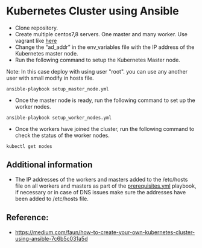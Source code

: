 # Kubernetes Cluster using Ansible
* Clone repository.
* Create multiple centos7,8 servers. One master and many worker. Use vagrant like [here](https://github.com/edib/many_vagrant_machines)
* Change the “ad_addr” in the env_variables file with the IP address of the Kubernetes master node.
* Run the following command to setup the Kubernetes Master node.

Note: In this case deploy with using user "root". you can use any another user with small modify in hosts file.

```
ansible-playbook setup_master_node.yml
```
* Once the master node is ready, run the following command to set up the worker nodes.

```
ansible-playbook setup_worker_nodes.yml
```

* Once the workers have joined the cluster, run the following command to check the status of the worker nodes.
```
kubectl get nodes
```

## Additional information
* The IP addresses of the workers and masters added to the /etc/hosts file on all workers and masters as part of the [prerequisites.yml](centos/playbooks/prerequisites.yml) playbook,
if necessary or in case of DNS issues make sure the addresses have been added to /etc/hosts file.

## Reference:
* https://medium.com/faun/how-to-create-your-own-kubernetes-cluster-using-ansible-7c6b5c031a5d



